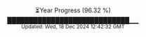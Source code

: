 <p align="center">
⏳Year Progress (96.32 %) <br>
████████████████████████████▁▁ <br>
<sub>Updated: Wed, 18 Dec 2024 12:42:32 GMT</sub>
</p>

